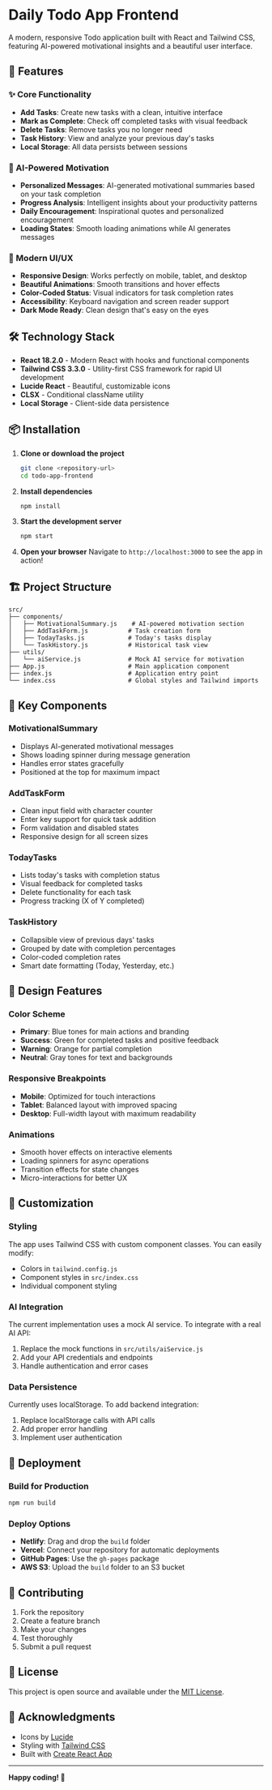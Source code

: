 # Daily Todo App Frontend

A modern, responsive Todo application built with React and Tailwind CSS, featuring AI-powered motivational insights and a beautiful user interface.

## 🚀 Features

### ✨ Core Functionality

- **Add Tasks**: Create new tasks with a clean, intuitive interface
- **Mark as Complete**: Check off completed tasks with visual feedback
- **Delete Tasks**: Remove tasks you no longer need
- **Task History**: View and analyze your previous day's tasks
- **Local Storage**: All data persists between sessions

### 🤖 AI-Powered Motivation

- **Personalized Messages**: AI-generated motivational summaries based on your task completion
- **Progress Analysis**: Intelligent insights about your productivity patterns
- **Daily Encouragement**: Inspirational quotes and personalized encouragement
- **Loading States**: Smooth loading animations while AI generates messages

### 🎨 Modern UI/UX

- **Responsive Design**: Works perfectly on mobile, tablet, and desktop
- **Beautiful Animations**: Smooth transitions and hover effects
- **Color-Coded Status**: Visual indicators for task completion rates
- **Accessibility**: Keyboard navigation and screen reader support
- **Dark Mode Ready**: Clean design that's easy on the eyes

## 🛠️ Technology Stack

- **React 18.2.0** - Modern React with hooks and functional components
- **Tailwind CSS 3.3.0** - Utility-first CSS framework for rapid UI development
- **Lucide React** - Beautiful, customizable icons
- **CLSX** - Conditional className utility
- **Local Storage** - Client-side data persistence

## 📦 Installation

1. **Clone or download the project**

   ```bash
   git clone <repository-url>
   cd todo-app-frontend
   ```

2. **Install dependencies**

   ```bash
   npm install
   ```

3. **Start the development server**

   ```bash
   npm start
   ```

4. **Open your browser**
   Navigate to `http://localhost:3000` to see the app in action!

## 🏗️ Project Structure

```
src/
├── components/
│   ├── MotivationalSummary.js    # AI-powered motivation section
│   ├── AddTaskForm.js           # Task creation form
│   ├── TodayTasks.js            # Today's tasks display
│   └── TaskHistory.js           # Historical task view
├── utils/
│   └── aiService.js             # Mock AI service for motivation
├── App.js                       # Main application component
├── index.js                     # Application entry point
└── index.css                    # Global styles and Tailwind imports
```

## 🎯 Key Components

### MotivationalSummary

- Displays AI-generated motivational messages
- Shows loading spinner during message generation
- Handles error states gracefully
- Positioned at the top for maximum impact

### AddTaskForm

- Clean input field with character counter
- Enter key support for quick task addition
- Form validation and disabled states
- Responsive design for all screen sizes

### TodayTasks

- Lists today's tasks with completion status
- Visual feedback for completed tasks
- Delete functionality for each task
- Progress tracking (X of Y completed)

### TaskHistory

- Collapsible view of previous days' tasks
- Grouped by date with completion percentages
- Color-coded completion rates
- Smart date formatting (Today, Yesterday, etc.)

## 🎨 Design Features

### Color Scheme

- **Primary**: Blue tones for main actions and branding
- **Success**: Green for completed tasks and positive feedback
- **Warning**: Orange for partial completion
- **Neutral**: Gray tones for text and backgrounds

### Responsive Breakpoints

- **Mobile**: Optimized for touch interactions
- **Tablet**: Balanced layout with improved spacing
- **Desktop**: Full-width layout with maximum readability

### Animations

- Smooth hover effects on interactive elements
- Loading spinners for async operations
- Transition effects for state changes
- Micro-interactions for better UX

## 🔧 Customization

### Styling

The app uses Tailwind CSS with custom component classes. You can easily modify:

- Colors in `tailwind.config.js`
- Component styles in `src/index.css`
- Individual component styling

### AI Integration

The current implementation uses a mock AI service. To integrate with a real AI API:

1. Replace the mock functions in `src/utils/aiService.js`
2. Add your API credentials and endpoints
3. Handle authentication and error cases

### Data Persistence

Currently uses localStorage. To add backend integration:

1. Replace localStorage calls with API calls
2. Add proper error handling
3. Implement user authentication

## 🚀 Deployment

### Build for Production

```bash
npm run build
```

### Deploy Options

- **Netlify**: Drag and drop the `build` folder
- **Vercel**: Connect your repository for automatic deployments
- **GitHub Pages**: Use the `gh-pages` package
- **AWS S3**: Upload the `build` folder to an S3 bucket

## 🤝 Contributing

1. Fork the repository
2. Create a feature branch
3. Make your changes
4. Test thoroughly
5. Submit a pull request

## 📝 License

This project is open source and available under the [MIT License](LICENSE).

## 🙏 Acknowledgments

- Icons by [Lucide](https://lucide.dev/)
- Styling with [Tailwind CSS](https://tailwindcss.com/)
- Built with [Create React App](https://create-react-app.dev/)

---

**Happy coding! 🎉**
